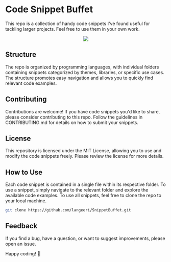 # Code Snippet Buffet
This repo is a collection of handy code snippets I've found useful for tackling larger projects. Feel free to use them in your own work.
<p align="center">
  <a href="https://skillicons.dev">
    <img src="https://skillicons.dev/icons?i=django,py,js,ts,jquery,angular,react,tailwind,md,linux,nginx,bash" />
  </a>
</p>

## Structure
The repo is organized by programming languages, with individual folders containing snippets categorized by themes, libraries, or specific use cases. The structure promotes easy navigation and allows you to quickly find relevant code examples.

## Contributing
Contributions are welcome! If you have code snippets you'd like to share, please consider contributing to this repo. Follow the guidelines in CONTRIBUTING.md for details on how to submit your snippets.

## License
This repository is licensed under the MIT License, allowing you to use and modify the code snippets freely. Please review the license for more details.

## How to Use
Each code snippet is contained in a single file within its respective folder. To use a snippet, simply navigate to the relevant folder and explore the available code examples. To use all snippets, feel free to clone the repo to your local machine. 

  ```bash
  git clone https://github.com/langeeri/SnippetBuffet.git
```

## Feedback
If you find a bug, have a question, or want to suggest improvements, please open an issue. 

Happy coding! 🚀

